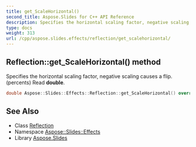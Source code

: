 ```yaml
---
title: get_ScaleHorizontal()
second_title: Aspose.Slides for C++ API Reference
description: Specifies the horizontal scaling factor, negative scaling causes a flip. (percents) Read double.
type: docs
weight: 313
url: /cpp/aspose.slides.effects/reflection/get_scalehorizontal/
---
```

## Reflection::get_ScaleHorizontal() method


Specifies the horizontal scaling factor, negative scaling causes a flip. (percents) Read **double**.

```cpp
double Aspose::Slides::Effects::Reflection::get_ScaleHorizontal() override
```

## See Also

* Class [Reflection](./)
* Namespace [Aspose::Slides::Effects](../)
* Library [Aspose.Slides](../../)